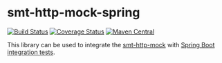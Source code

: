 <!---
Copyright 2016 Karl Bennett

Licensed under the Apache License, Version 2.0 (the "License");
you may not use this file except in compliance with the License.
You may obtain a copy of the License at

    http://www.apache.org/licenses/LICENSE-2.0

Unless required by applicable law or agreed to in writing, software
distributed under the License is distributed on an "AS IS" BASIS,
WITHOUT WARRANTIES OR CONDITIONS OF ANY KIND, either express or implied.
See the License for the specific language governing permissions and
limitations under the License.
-->
smt-http-mock-spring
===========
[![Build Status](https://travis-ci.org/shiver-me-timbers/smt-http-mock-parent.svg)](https://travis-ci.org/shiver-me-timbers/smt-http-mock-parent) [![Coverage Status](https://coveralls.io/repos/shiver-me-timbers/smt-http-mock-parent/badge.svg?branch=master&service=github)](https://coveralls.io/github/shiver-me-timbers/smt-http-mock-parent?branch=master) [![Maven Central](https://maven-badges.herokuapp.com/maven-central/com.github.shiver-me-timbers/smt-http-mock-spring/badge.svg)](https://maven-badges.herokuapp.com/maven-central/com.github.shiver-me-timbers/smt-http-mock-spring/)

This library can be used to integrate the [smt-http-mock](../smt-http-mock) with
[Spring Boot integration tests](http://docs.spring.io/spring-boot/docs/current/reference/html/boot-features-testing.html#boot-features-testing-spring-boot-applications).